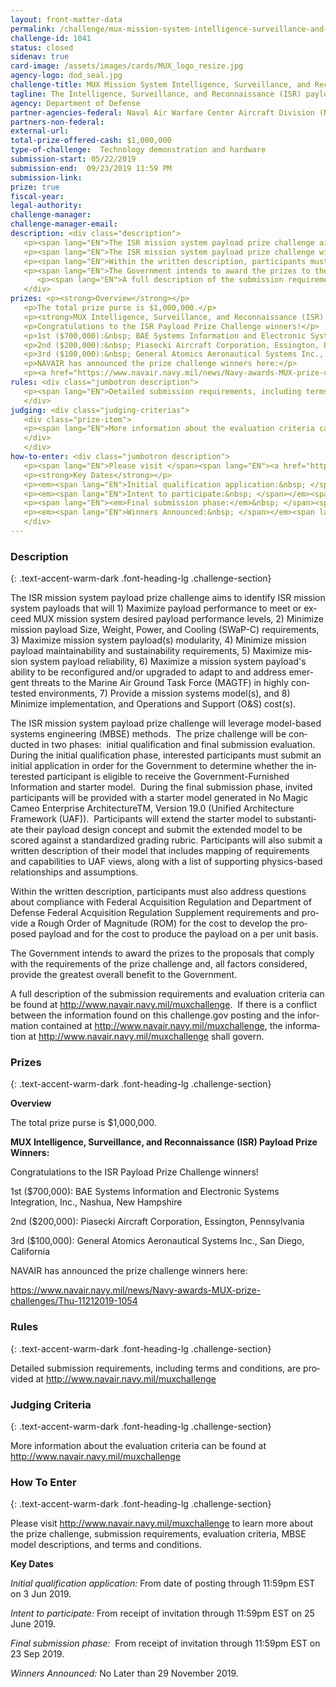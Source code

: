 ```yaml
---
layout: front-matter-data
permalink: /challenge/mux-mission-system-intelligence-surveillance-and-reconnaissance-(ISR)-payload-prize-challenge/
challenge-id: 1041
status: closed
sidenav: true
card-image: /assets/images/cards/MUX_logo_resize.jpg
agency-logo: dod_seal.jpg
challenge-title: MUX Mission System Intelligence, Surveillance, and Reconnaissance (ISR) Payload Prize Challenge
tagline: The Intelligence, Surveillance, and Reconnaissance (ISR) payload prize challenge seeks to obtain information, performance capabilities, and technical data on mission system payload technologies to inform the development and acquisition strategy for the Marine Air Ground Task Force, Unmanned Aircraft System, Expeditionary (MUX) Program.
agency: Department of Defense
partner-agencies-federal: Naval Air Warfare Center Aircraft Division (NAWCAD)
partners-non-federal: 
external-url:
total-prize-offered-cash: $1,000,000
type-of-challenge:  Technology demonstration and hardware
submission-start: 05/22/2019
submission-end:  09/23/2019 11:59 PM
submission-link:  
prize: true
fiscal-year:
legal-authority:
challenge-manager:
challenge-manager-email:
description: <div class="description">
   <p><span lang="EN">The ISR mission system payload prize challenge aims to identify ISR mission system payloads that will 1) Maximize payload performance to meet or exceed MUX mission system desired payload performance levels, 2) Minimize mission payload Size, Weight, Power, and Cooling (SWaP-C) requirements, 3) Maximize mission system payload(s) modularity, 4) Minimize mission payload maintainability and sustainability requirements, 5) Maximize mission system payload reliability, 6) Maximize a mission system payload's ability to be reconfigured and/or upgraded to adapt to and address emergent threats to the Marine Air Ground Task Force (MAGTF) in highly contested environments, 7) Provide a mission systems model(s), and 8) Minimize implementation, and Operations and Support (O&amp;S) cost(s).</span></p>
   <p><span lang="EN">The ISR mission system payload prize challenge will leverage model-based systems engineering (MBSE) methods.&nbsp; The prize challenge will be conducted in two phases:&nbsp; initial qualification and final submission evaluation.&nbsp; During the initial qualification phase, interested participants must submit an initial application in order for the Government to determine whether the interested participant is eligible to receive the Government-Furnished Information and starter model.&nbsp; During the final submission phase, invited participants will be provided with a starter model generated in No Magic Cameo Enterprise ArchitectureTM, Version 19.0 (Unified Architecture Framework (UAF)).&nbsp; Participants will extend the starter model to substantiate their payload design concept and submit the extended model to be scored against a standardized grading rubric. Participants will also submit a written description of their model that includes mapping of requirements and capabilities to UAF views, along with a list of supporting physics-based relationships and assumptions.&nbsp; </span></p>
   <p><span lang="EN">Within the written description, participants must also address questions about compliance with </span><span lang="EN">Federal Acquisition Regulation and Department of Defense Federal Acquisition Regulation Supplement requirements and provide a Rough Order of Magnitude (ROM) for the cost to develop the proposed payload and for the cost to produce the payload on a per unit basis.&nbsp;</span></p>
   <p><span lang="EN">The Government intends to award the prizes to the proposals that comply with the requirements of the prize challenge and, all factors considered, provide the greatest overall benefit to the Government.</span></p>
      <p><span lang="EN">A full description of the submission requirements and evaluation criteria can be found at </span><span lang="EN"><a href="http://www.navair.navy.mil/muxchallenge" target="_blank" rel="noopener">http://www.navair.navy.mil/muxchallenge</a></span><span lang="EN">.&nbsp; If there is a conflict between the information found on this challenge.gov posting and the information contained at </span><span lang="EN"><a href="http://www.navair.navy.mil/muxchallenge" target="_blank" rel="noopener">http://www.navair.navy.mil/muxchallenge</a></span><span lang="EN">, the information at </span><span lang="EN"><a href="http://www.navair.navy.mil/muxchallenge" target="_blank" rel="noopener">http://www.navair.navy.mil/muxchallenge</a></span><span lang="EN"> shall govern.</span></p>
   </div>
prizes: <p><strong>Overview</strong></p>
   <p>The total prize purse is $1,000,000.</p>
   <p><strong>MUX Intelligence, Surveillance, and Reconnaissance (ISR) Payload Prize Winners:</strong></p>
   <p>Congratulations to the ISR Payload Prize Challenge winners!</p>
   <p>1st ($700,000):&nbsp; BAE Systems Information and Electronic Systems Integration, Inc., Nashua, New Hampshire</p>
   <p>2nd ($200,000):&nbsp; Piasecki Aircraft Corporation, Essington, Pennsylvania</p>
   <p>3rd ($100,000):&nbsp; General Atomics Aeronautical Systems Inc., San Diego, California</p>
   <p>NAVAIR has announced the prize challenge winners here:</p>
   <p><a href="https://www.navair.navy.mil/news/Navy-awards-MUX-prize-challenges/Thu-11212019-1054">https://www.navair.navy.mil/news/Navy-awards-MUX-prize-challenges/Thu-11212019-1054</a></p>
rules: <div class="jumbotron description">
   <p><span lang="EN">Detailed submission requirements, including terms and conditions, are provided at </span><span lang="EN"><a href="http://www.navair.navy.mil/muxchallenge" target="_blank" rel="noopener">http://www.navair.navy.mil/muxchallenge</a></span></p>
   </div>
judging: <div class="judging-criterias">
   <div class="prize-item">
   <p><span lang="EN">More information about the evaluation criteria can be found at </span><span lang="EN"><a href="http://www.navair.navy.mil/muxchallenge" target="_blank" rel="noopener">http://www.navair.navy.mil/muxchallenge</a></span></p>
   </div>
   </div>     
how-to-enter: <div class="jumbotron description">
   <p><span lang="EN">Please visit </span><span lang="EN"><a href="http://www.navair.navy.mil/muxchallenge" target="_blank" rel="noopener">http://www.navair.navy.mil/muxchallenge</a></span>&nbsp;to learn more about the prize challenge, submission requirements, evaluation criteria, MBSE model descriptions, and terms and conditions.&nbsp;</p>
   <p><strong>Key Dates</strong></p>
   <p><em><span lang="EN">Initial qualification application:&nbsp; </span></em><span lang="EN">From date of posting through 11:59pm EST on 3 Jun 2019.</span></p>
   <p><em><span lang="EN">Intent to participate:&nbsp; </span></em><span lang="EN">From receipt of invitation through 11:59pm EST on 25 June 2019.</span></p>
   <p><span lang="EN"><em>Final submission phase:</em>&nbsp; </span><span lang="EN">From receipt of invitation through 11:59pm EST on 23 Sep 2019.</span></p>
   <p><em><span lang="EN">Winners Announced:&nbsp; </span></em><span lang="EN">No Later than 29 November 2019.</span></p>
   </div>
---
```




<!-- Description start -->
### Description
{: .text-accent-warm-dark .font-heading-lg .challenge-section}


<div class="description">
<p><span lang="EN">The ISR mission system payload prize challenge aims to identify ISR mission system payloads that will 1) Maximize payload performance to meet or exceed MUX mission system desired payload performance levels, 2) Minimize mission payload Size, Weight, Power, and Cooling (SWaP-C) requirements, 3) Maximize mission system payload(s) modularity, 4) Minimize mission payload maintainability and sustainability requirements, 5) Maximize mission system payload reliability, 6) Maximize a mission system payload's ability to be reconfigured and/or upgraded to adapt to and address emergent threats to the Marine Air Ground Task Force (MAGTF) in highly contested environments, 7) Provide a mission systems model(s), and 8) Minimize implementation, and Operations and Support (O&amp;S) cost(s).</span></p>
<p><span lang="EN">The ISR mission system payload prize challenge will leverage model-based systems engineering (MBSE) methods.&nbsp; The prize challenge will be conducted in two phases:&nbsp; initial qualification and final submission evaluation.&nbsp; During the initial qualification phase, interested participants must submit an initial application in order for the Government to determine whether the interested participant is eligible to receive the Government-Furnished Information and starter model.&nbsp; During the final submission phase, invited participants will be provided with a starter model generated in No Magic Cameo Enterprise ArchitectureTM, Version 19.0 (Unified Architecture Framework (UAF)).&nbsp; Participants will extend the starter model to substantiate their payload design concept and submit the extended model to be scored against a standardized grading rubric. Participants will also submit a written description of their model that includes mapping of requirements and capabilities to UAF views, along with a list of supporting physics-based relationships and assumptions.&nbsp; </span></p>
<p><span lang="EN">Within the written description, participants must also address questions about compliance with </span><span lang="EN">Federal Acquisition Regulation and Department of Defense Federal Acquisition Regulation Supplement requirements and provide a Rough Order of Magnitude (ROM) for the cost to develop the proposed payload and for the cost to produce the payload on a per unit basis.&nbsp;</span></p>
<p><span lang="EN">The Government intends to award the prizes to the proposals that comply with the requirements of the prize challenge and, all factors considered, provide the greatest overall benefit to the Government.</span></p>
   <p><span lang="EN">A full description of the submission requirements and evaluation criteria can be found at </span><span lang="EN"><a href="http://www.navair.navy.mil/muxchallenge" target="_blank" rel="noopener">http://www.navair.navy.mil/muxchallenge</a></span><span lang="EN">.&nbsp; If there is a conflict between the information found on this challenge.gov posting and the information contained at </span><span lang="EN"><a href="http://www.navair.navy.mil/muxchallenge" target="_blank" rel="noopener">http://www.navair.navy.mil/muxchallenge</a></span><span lang="EN">, the information at </span><span lang="EN"><a href="http://www.navair.navy.mil/muxchallenge" target="_blank" rel="noopener">http://www.navair.navy.mil/muxchallenge</a></span><span lang="EN"> shall govern.</span></p>
</div>


<!-- Prizes start -->
### Prizes
{: .text-accent-warm-dark .font-heading-lg .challenge-section}

<p><strong>Overview</strong></p>
<p>The total prize purse is $1,000,000.</p>
<p><strong>MUX Intelligence, Surveillance, and Reconnaissance (ISR) Payload Prize Winners:</strong></p>
<p>Congratulations to the ISR Payload Prize Challenge winners!</p>
<p>1st ($700,000): BAE Systems Information and Electronic Systems Integration, Inc., Nashua, New Hampshire</p>
<p>2nd ($200,000): Piasecki Aircraft Corporation, Essington, Pennsylvania</p>
<p>3rd ($100,000): General Atomics Aeronautical Systems Inc., San Diego, California</p>
<p>NAVAIR has announced the prize challenge winners here:</p>
<p><a href="https://www.navair.navy.mil/news/Navy-awards-MUX-prize-challenges/Thu-11212019-1054">https://www.navair.navy.mil/news/Navy-awards-MUX-prize-challenges/Thu-11212019-1054</a></p>

<!-- Rules start -->
### Rules 
{: .text-accent-warm-dark .font-heading-lg .challenge-section}

<div class="jumbotron description">
 <p><span lang="EN">Detailed submission requirements, including terms and conditions, are provided at </span><span lang="EN"><a href="http://www.navair.navy.mil/muxchallenge" target="_blank" rel="noopener">http://www.navair.navy.mil/muxchallenge</a></span></p>
</div>

<!-- Judging start -->
### Judging Criteria
{: .text-accent-warm-dark .font-heading-lg .challenge-section}

<div class="judging-criterias">
<div class="prize-item">
 <p><span lang="EN">More information about the evaluation criteria can be found at </span><span lang="EN"><a href="http://www.navair.navy.mil/muxchallenge" target="_blank" rel="noopener">http://www.navair.navy.mil/muxchallenge</a></span></p>
</div>
</div>     

<!--  How To Enter start -->
### How To Enter
{: .text-accent-warm-dark .font-heading-lg .challenge-section}

<div class="jumbotron description">
 <p><span lang="EN">Please visit </span><span lang="EN"><a href="http://www.navair.navy.mil/muxchallenge" target="_blank" rel="noopener">http://www.navair.navy.mil/muxchallenge</a></span>&nbsp;to learn more about the prize challenge, submission requirements, evaluation criteria, MBSE model descriptions, and terms and conditions.&nbsp;</p>
<p><strong>Key Dates</strong></p>
<p><em><span lang="EN">Initial qualification application: </span></em><span lang="EN">From date of posting through 11:59pm EST on 3 Jun 2019.</span></p>
<p><em><span lang="EN">Intent to participate: </span></em><span lang="EN">From receipt of invitation through 11:59pm EST on 25 June 2019.</span></p>
<p><span lang="EN"><em>Final submission phase:</em>&nbsp; </span><span lang="EN">From receipt of invitation through 11:59pm EST on 23 Sep 2019.</span></p>
<p><em><span lang="EN">Winners Announced: </span></em><span lang="EN">No Later than 29 November 2019.</span></p>
</div>

